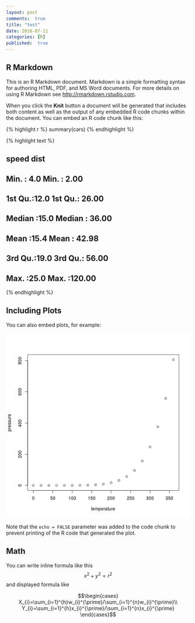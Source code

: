 ```yaml
---
layout: post
comments:  true
title: "test"
date: 2016-07-11
categories: [R]
published:  true
---
```




## R Markdown

This is an R Markdown document. Markdown is a simple formatting syntax for authoring HTML, PDF, and MS Word documents. For more details on using R Markdown see <http://rmarkdown.rstudio.com>.

When you click the **Knit** button a document will be generated that includes both content as well as the output of any embedded R code chunks within the document. You can embed an R code chunk like this:


{% highlight r %}
summary(cars)
{% endhighlight %}



{% highlight text %}
##      speed           dist       
##  Min.   : 4.0   Min.   :  2.00  
##  1st Qu.:12.0   1st Qu.: 26.00  
##  Median :15.0   Median : 36.00  
##  Mean   :15.4   Mean   : 42.98  
##  3rd Qu.:19.0   3rd Qu.: 56.00  
##  Max.   :25.0   Max.   :120.00
{% endhighlight %}

## Including Plots

You can also embed plots, for example:

![plot of chunk pressure](/figure/source/2016-07-11-test/pressure-1.png)

Note that the `echo = FALSE` parameter was added to the code chunk to prevent printing of the R code that generated the plot.

## Math

You can write inline formula like this $$x^2+y^2=r^2$$ and displayed formula like

$$\begin{cases}
X_{i}=\sum_{i=1}^{h}w_{i}^{\prime}/\sum_{i=1}^{n}w_{i}^{\prime}\\
Y_{i}=\sum_{i=1}^{h}x_{i}^{\prime}/\sum_{i=1}^{n}x_{i}^{\prime}
\end{cases}$$

